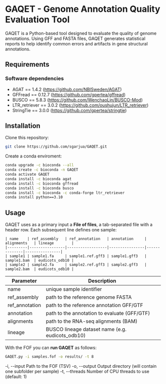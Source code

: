 # GAQET - Genome Annotation Quality Evaluation Tool

GAQET is a Python-based tool designed to evaluate the quality of genome annotations. Using GFF and FASTA files, GAQET generates statistical reports to help identify common errors and artifacts in gene structural annotations.


## Requirements

### Software dependencies
- AGAT == 1.4.2 (https://github.com/NBISweden/AGAT)
- GFFread == 0.12.7 (https://github.com/gpertea/gffread)
- BUSCO == 5.8.3 (https://github.com/WenchaoLin/BUSCO-Mod)
- LTR_retriever == 3.0.2 (https://github.com/oushujun/LTR_retriever)
- StringTie == 3.0.0 (https://github.com/gpertea/stringtie)

## Installation

Clone this repository:

```bash
git clone https://github.com/sgarjua/GAQET.git
```

Create a conda enviroment:

```bash
conda upgrade -c bioconda --all
conda create -c bioconda -n GAQET
conda activate GAQET
conda install -c bioconda agat
conda install -c bioconda gffread
conda install -c bioconda busco
conda install -c bioconda -c conda-forge ltr_retriever
conda install python==3.10
```


## Usage

GAQET uses as a primary input a **File of files**, a tab-separated file with a header row. Each subsequent line defines one sample:
```
| name    | ref_assembly   | ref_annotation   | annotation     | alignments   | lineage        |
|---------|----------------|------------------|----------------|--------------|----------------|
| sample1 | sample1.fa     | sample1.ref.gff3 | sample1.gff3   | sample1.bam  | eudicots_odb10 |
| sample2 | sample2.fa     | sample2.ref.gff3 | sample2.gff3   | sample2.bam  | eudicots_odb10 |

```

| Parameter     | Description                                      |
|---------------|--------------------------------------------------|
| name          | unique sample identifier                         |
| ref_assembly  | path to the reference genome FASTA               |
| ref_annotation| path to the reference annotation GFF/GTF         |
| annotation    | path to the annotation to evaluate (GFF/GTF)     |
| alignments    | path to the RNA-seq alignments (BAM)             |
| lineage       | BUSCO lineage dataset name (e.g. eudicots_odb10) |


With the FOF you can **run GAQET** as follows:

```bash
GAQET.py -i samples.fof -o results/ -t 8
```

-i, --input Path to the FOF (TSV)
-o, --output Output directory (will contain one subfolder per sample)
-t, --threads Number of CPU threads to use (default: 1)